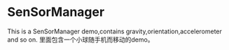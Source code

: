 # SenSorManager
This is a SenSorManager demo,contains gravity,orientation,accelerometer and so on.
里面包含一个小球随手机而移动的demo。
